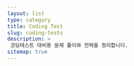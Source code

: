 ```yaml
---
layout: list
type: category
title: Coding Test
slug: coding-tests
description: >
 코딩테스트 대비용 문제 풀이와 전략을 정리합니다.
sitemap: true
---
```


